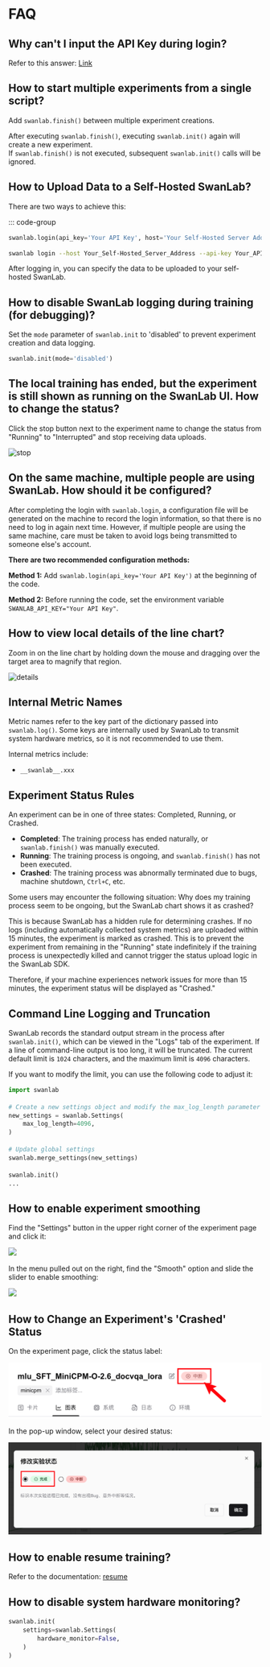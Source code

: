 # FAQ

## Why can't I input the API Key during login?

Refer to this answer: [Link](https://www.zhihu.com/question/720308649/answer/25076837539)

## How to start multiple experiments from a single script?

Add `swanlab.finish()` between multiple experiment creations.

After executing `swanlab.finish()`, executing `swanlab.init()` again will create a new experiment.  
If `swanlab.finish()` is not executed, subsequent `swanlab.init()` calls will be ignored.

## How to Upload Data to a Self-Hosted SwanLab?

There are two ways to achieve this:

::: code-group

```python [Method 1]
swanlab.login(api_key='Your API Key', host='Your Self-Hosted Server Address')
```

```bash [Method 2]
swanlab login --host Your_Self-Hosted_Server_Address --api-key Your_API_Key
```

After logging in, you can specify the data to be uploaded to your self-hosted SwanLab.

## How to disable SwanLab logging during training (for debugging)?

Set the `mode` parameter of `swanlab.init` to 'disabled' to prevent experiment creation and data logging.

```python
swanlab.init(mode='disabled')
```

## The local training has ended, but the experiment is still shown as running on the SwanLab UI. How to change the status?

Click the stop button next to the experiment name to change the status from "Running" to "Interrupted" and stop receiving data uploads.

![stop](/assets/stop.png)

## On the same machine, multiple people are using SwanLab. How should it be configured?

After completing the login with `swanlab.login`, a configuration file will be generated on the machine to record the login information, so that there is no need to log in again next time. However, if multiple people are using the same machine, care must be taken to avoid logs being transmitted to someone else's account.

**There are two recommended configuration methods:**

**Method 1:** Add `swanlab.login(api_key='Your API Key')` at the beginning of the code.

**Method 2:** Before running the code, set the environment variable `SWANLAB_API_KEY="Your API Key"`.

## How to view local details of the line chart?

Zoom in on the line chart by holding down the mouse and dragging over the target area to magnify that region.

![details](/assets/faq-chart-details.png)


## Internal Metric Names

Metric names refer to the key part of the dictionary passed into `swanlab.log()`. Some keys are internally used by SwanLab to transmit system hardware metrics, so it is not recommended to use them.

Internal metrics include:

- `__swanlab__.xxx`

## Experiment Status Rules

An experiment can be in one of three states: Completed, Running, or Crashed.

- **Completed**: The training process has ended naturally, or `swanlab.finish()` was manually executed.  
- **Running**: The training process is ongoing, and `swanlab.finish()` has not been executed.  
- **Crashed**: The training process was abnormally terminated due to bugs, machine shutdown, `Ctrl+C`, etc.  

Some users may encounter the following situation: Why does my training process seem to be ongoing, but the SwanLab chart shows it as crashed?  

This is because SwanLab has a hidden rule for determining crashes. If no logs (including automatically collected system metrics) are uploaded within 15 minutes, the experiment is marked as crashed. This is to prevent the experiment from remaining in the "Running" state indefinitely if the training process is unexpectedly killed and cannot trigger the status upload logic in the SwanLab SDK.  

Therefore, if your machine experiences network issues for more than 15 minutes, the experiment status will be displayed as "Crashed."

## Command Line Logging and Truncation  

SwanLab records the standard output stream in the process after `swanlab.init()`, which can be viewed in the "Logs" tab of the experiment. If a line of command-line output is too long, it will be truncated. The current default limit is `1024` characters, and the maximum limit is `4096` characters.  

If you want to modify the limit, you can use the following code to adjust it:  

```python  
import swanlab  

# Create a new settings object and modify the max_log_length parameter  
new_settings = swanlab.Settings(  
    max_log_length=4096,  
)  

# Update global settings  
swanlab.merge_settings(new_settings)  

swanlab.init()  
...  
```

## How to enable experiment smoothing

Find the "Settings" button in the upper right corner of the experiment page and click it:

![](./faq/smooth_setting.png)

In the menu pulled out on the right, find the "Smooth" option and slide the slider to enable smoothing:

![](./faq/smooth_button.png)


## How to Change an Experiment's 'Crashed' Status

On the experiment page, click the status label:

![](./faq/exp_header_crash.png)

In the pop-up window, select your desired status:

![](./faq/exp_windows_finish.png)

## How to enable resume training?

Refer to the documentation: [resume](/en/guide_cloud/experiment_track/resume-experiment.md)

## How to disable system hardware monitoring?

```python
swanlab.init(
    settings=swanlab.Settings(
        hardware_monitor=False,
    )
)
```